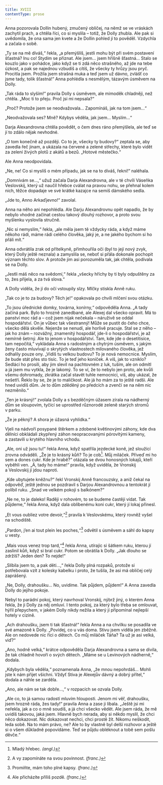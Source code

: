 ```yaml
---
title: XVIII
contentType: prose
---
```


Anna pozorovala Dollin hubený, zmučený obličej, na němž se ve vráskách zachytil prach, a chtěla říci, co si myslila – totiž, že Dolly zhubla. Ale pak si uvědomila, že ona sama jen kvete a že Dollin pohled jí to pověděl. Vzdychla a začala o sobě.

„Ty se na mě díváš,“ řekla, „a přemýšlíš, jestli mohu být při svém postavení šťastná? Inu co! Stydím se přiznat. Ale jsem… jsem hříšně šťastná… Stalo se kouzlo jako v pohádce, jako když se ti zdá něco strašného, až jde na tebe úzkost, a pak se najednou vzbudíš a cítíš, že všecky ty hrůzy jsou pryč. Procitla jsem. Prožila jsem strašná muka a teď jsem už dávno, zvlášť co jsme tady, tolik šťastná!“ Anna pohlédla s nesmělým, tázavým úsměvem na Dolly.

„Tak ráda to slyším!“ pravila Dolly s úsměvem, ale mimoděk chladněji, než chtěla. „Moc ti to přeju. Proč jsi mi nepsala?“

„Proč? Protože jsem se neodvažovala… Zapomínáš, jak na tom jsem…“

„Neodvažovala ses? Mně? Kdybys věděla, jak jsem… Myslím…“

Darja Alexandrovna chtěla povědět, o čem dnes ráno přemýšlela, ale teď se jí to zdálo nějak nevhodné.

„O tom konečně až později. Co to je, všecky ty budovy?“ zeptala se, aby zavedla řeč jinam, a ukázala na červené a zelené střechy, které bylo vidět za zelení živých plotů z akátů a bezů. „Hotové městečko.“

Ale Anna neodpovídala.

„Ne, ne! Co si myslíš o mém případu, jak se na to díváš, řekni!“ naléhala.

„Domnívám se…,“ užuž začala Darja Alexandrovna, ale v té chvíli Váseňka Veslovskij, který už naučil hřebce cválat na pravou nohu, se přehnal kolem nich, těžce dopadaje ve své krátké kazajce na semiš dámského sedla.

„Jde to, Anno Arkaďjevno!“ zavolal.

Anna na něho ani nepohlédla. Ale Darju Alexandrovnu opět napadlo, že by nebylo vhodné začínat cestou takový dlouhý rozhovor, a proto svou myšlenku vyslovila stručně.

„Nic si nemyslím,“ řekla, „ale měla jsem tě vždycky ráda, a když máme někoho rádi, máme rádi celého člověka, jaký je, a ne jakého bychom si ho přáli mít.“

Anna odvrátila zrak od přítelkyně, přimhouřila oči (byl to její nový zvyk, který Dolly ještě neznala) a zamyslila se, neboť si přála dokonale pochopit význam těchto slov. A protože jim asi porozuměla tak, jak chtěla, podívala se na Dolly.

„Jestli máš něco na svědomí,“ řekla „všecky hříchy by ti byly odpuštěny za to, žes přijela, a za tvá slova.“

A Dolly viděla, že jí do očí vstoupily slzy. Mlčky stiskla Anně ruku.

„Tak co je to za budovy? Těch je!“ opakovala po chvíli mlčení svou otázku.

„To jsou úřednické domky, továrna, konírny,“ odpověděla Anna. „A tady začíná park. Bylo to hrozně zanedbané, ale Alexej dal všecko opravit. Má to panství moc rád a – což jsem nijak nečekala – náruživě se oddal hospodářství. On je vůbec tak všestranný! Může se pustit do čeho chce, všecko dělá skvěle. Nejenže se nenudí, ale horlivě pracuje. Stal se z něho – jak ho znám – rozvážný, znamenitý hospodář, jde-li o hospodářství, je až nemírně šetrný. Ale to jenom v hospodářství. Tam, kde jde o desetitisíce, tam nepočítá,“ vykládala Anna s radostným a chytrým úsměvem, s jakým ženy často mluvívají o skrytých vlastnostech milovaného člověka, jež odhalily pouze ony. „Vidíš tu velkou budovu? To je nová nemocnice. Myslím, že bude stát přes sto tisíc. To je teď jeho koníček. A víš, jak to vzniklo? Sedláci ho prosili, aby jim slevil na pachtovném z luk, tuším, ale on odmítl a já jsem mu vytkla, že je lakomý. To se ví, že to nebylo jen proto, ale kvůli všemu dohromady, zkrátka začal stavět tuhle nemocnici, víš, aby ukázal, že nešetří. Řeklo by se, že je to maličkost. Ale já ho mám za to ještě radši. Ale hned uvidíš dům. Je to dům zděděný po předcích a zvenčí se na něm nic nezměnilo.“

„Ten je krásný!“ zvolala Dolly a s bezděčným úžasem zírala na nádherný dům se sloupovím, tyčící se uprostřed různorodé zeleně starých stromů v parku.

„Že je pěkný? A shora je úžasná vyhlídka.“

Vjeli na nádvoří posypané štěrkem a zdobené květinovými záhony, kde dva dělníci obkládali zkypřený záhon neopracovanými pórovitými kameny, a zastavili u krytého hlavního vchodu.

„Ale, oni už jsou tu!“ řekla Anna, když spatřila jezdecké koně, jež sloužící zrovna odváděli. „Že je to krásný kůň? To je cob[^25]. Můj miláček. Přiveď mi ho sem a dones cukr. Kde je hrabě?“ otázala se dvou honosných lokajů, kteří vyběhli ven. „Á, tady ho máme!“ pravila, když uviděla, že Vronskij a Veslovskij jí jdou naproti.

„Kde ubytujete kněžnu?“ řekl Vronskij Anně francouzsky, a aniž čekal na odpověď, ještě jednou se pozdravil s Darjou Alexandrovnou a tentokrát jí políbil ruku. „Snad ve velkém pokoji s balkónem?“

„Ne ne, to je daleko! Raději v rohovém, to se budeme častěji vídat. Tak půjdeme,“ řekla Anna, když dala oblíbenému koni cukr, který jí lokaj přinesl.

„Et vous oubliez votre devoir,“[^26] pravila k Veslovskému, který rovněž vyšel na schodiště.

„Pardon, j’en ai tout plein les poches,“[^27] odvětil s úsměvem a sáhl do kapsy u vesty.

„Mais vous venez trop tard,“[^28] řekla Anna, utírajíc si šátkem ruku, kterou jí zaslinil kůň, když si bral cukr. Potom se obrátila k Dolly. „Jak dlouho se zdržíš? Jeden den? To nejde!“

„Slíbila jsem to, a pak děti…,“ řekla Dolly plná rozpaků, protože si potřebovala vzít z kolesky kabelku i proto, že tušila, že asi má obličej celý zaprášený.

„Ne, Dolly, drahoušku… No, uvidíme. Tak půjdem, půjdem!“ A Anna zavedla Dolly do jejího pokoje.

Nebyl to parádní pokoj, který navrhoval Vronskij, nýbrž jiný, o kterém Anna řekla, že ji Dolly za něj omluví. I tento pokoj, za který bylo třeba se omlouvat, hýřil přepychem, v jakém Dolly nikdy nežila a který jí připomínal nejlepší hotely v cizině.

„Ach drahoušku, jsem ti tak šťastná!“ řekla Anna a na chvilku se posadila ve své amazoně k Dolly. „Povídej, co u vás doma. Stivu jsem viděla jen zběžně. Ale on nedovede nic říci o dětech. Co můj miláček Táňa? Ta už je asi velká, viď?“

„Ano, hodně velká,“ krátce odpověděla Darja Alexandrovna a sama se divila, že tak chladně hovoří o svých dětech. „Máme se u Levinových nádherně,“ dodala.

„Kdybych byla věděla,“ poznamenala Anna, „že mnou nepohrdáš… Mohli jste k nám přijet všichni. Vždyť Stiva je Alexejův dávný a dobrý přítel,“ dodala a náhle se zarděla.

„Ano, ale nám se tak dobře…,“ v rozpacích se ozvala Dolly.

„Ale co, to já samou radostí mluvím hlouposti. Jenom mi věř, drahoušku, jsem hrozně ráda, žes tady!“ pravila Anna a zase ji líbala. „Ještě jsi mi neřekla, jak a co o mně soudíš, a já chci všecko vědět. Ale jsem ráda, že mě uvidíš takovou, jaká jsem. Hlavně bych nerada, aby si někdo myslil, že chci něco dokazovat. Nic dokazovat nechci, chci prostě žít. Nikomu neškodit, leda sobě. Na to mám právo, ne? Ale to by vlastně byl delší rozhovor a ještě si o všem důkladně popovídáme. Teď se půjdu obléknout a tobě sem pošlu děvče.“

  

[^25]: Mladý hřebec. _(angl.)_

[^26]: A vy zapomínáte na svou povinnost. _(franc.)_

[^27]: Promiňte, mám toho plné kapsy. _(franc.)_

[^28]: Ale přicházíte příliš pozdě. _(franc.)_
